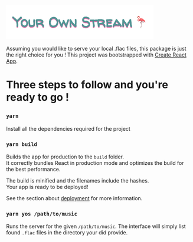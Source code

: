 <img src="./docs/yos-logo.png" width="400" style="margin: auto" />

Assuming you would like to serve your local .flac files, this package is just the right choice for you !
This project was bootstrapped with [Create React App](https://github.com/facebook/create-react-app).

# Three steps to follow and you're ready to go !

### `yarn`

Install all the dependencies required for the project

### `yarn build`

Builds the app for production to the `build` folder.\
It correctly bundles React in production mode and optimizes the build for the best performance.

The build is minified and the filenames include the hashes.\
Your app is ready to be deployed!

See the section about [deployment](https://facebook.github.io/create-react-app/docs/deployment) for more information.

### `yarn yos /path/to/music`

Runs the server for the given `/path/to/music`. The interface will simply list found `.flac` files in the directory your did provide.
